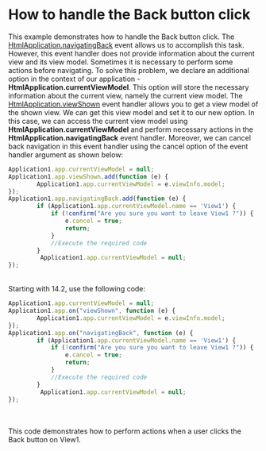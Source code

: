 # How to handle the Back button click


<p>This example demonstrates how to handle the Back button click. The <a href="http://phonejs.devexpress.com/Documentation/ApiReference/Application_Framework/HtmlApplication/Events?version=13_2#navigatingBack"><u>HtmlApplication.navigatingBack</u></a> event allows us to accomplish this task. However, this event handler does not provide information about the current view and its view model. Sometimes it is necessary to perform some actions before navigating. To solve this problem, we declare an additional option in the context of our application - <strong>HtmlApplication.currentViewModel</strong>. This option will store the necessary information about the current view, namely the current view model. The <a href="http://phonejs.devexpress.com/Documentation/ApiReference/Application_Framework/HtmlApplication/Events?version=13_2#viewShown"><u>HtmlApplication.viewShown</u></a> event handler allows you to get a view model of the shown view. We can get this view model and set it to our new option. In this case, we can access the current view model using <strong>HtmlApplication.currentViewModel</strong> and perform necessary actions in the <strong>HtmlApplication.navigatingBack</strong> event handler. Moreover, we can cancel back navigation in this event handler using the cancel option of the event handler argument as shown below:</p>


```js
Application1.app.currentViewModel = null;
Application1.app.viewShown.add(function (e) {
        Application1.app.currentViewModel = e.viewInfo.model;
});
Application1.app.navigatingBack.add(function (e) {
        if (Application1.app.currentViewModel.name == 'View1') {
            if (!confirm("Are you sure you want to leave View1 ?")) {
                e.cancel = true;
                return;
            }
            //Execute the required code
        }
         Application1.app.currentViewModel = null;
});

```


<p><br>Starting with 14.2, use the following code:</p>


```js
Application1.app.currentViewModel = null;
Application1.app.on("viewShown", function (e) {
        Application1.app.currentViewModel = e.viewInfo.model;
});
Application1.app.on("navigatingBack", function (e) {
        if (Application1.app.currentViewModel.name == 'View1') {
            if (!confirm("Are you sure you want to leave View1 ?")) {
                e.cancel = true;
                return;
            }
            //Execute the required code
        }
         Application1.app.currentViewModel = null;
});
```


<p><br><br>This code demonstrates how to perform actions when a user clicks the Back button on View1.</p>

<br/>


